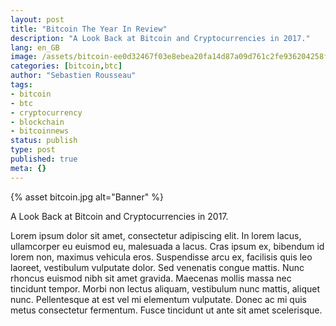 ```yaml
---
layout: post
title: "Bitcoin The Year In Review"
description: "A Look Back at Bitcoin and Cryptocurrencies in 2017."
lang: en_GB
image: /assets/bitcoin-ee0d32467f03e8ebea20fa14d87a09d761c2fe936204258f20994d98fce433f1.jpg
categories: [bitcoin,btc]
author: "Sebastien Rousseau"
tags:
- bitcoin
- btc
- cryptocurrency
- blockchain
- bitcoinnews
status: publish
type: post
published: true
meta: {}
---
```

{%
  asset bitcoin.jpg
  alt="Banner"
%}
<p>A Look Back at Bitcoin and Cryptocurrencies in 2017.</p>
<p>Lorem ipsum dolor sit amet, consectetur adipiscing elit. In lorem lacus, ullamcorper eu euismod eu, malesuada a lacus. Cras ipsum ex, bibendum id lorem non, maximus vehicula eros. Suspendisse arcu ex, facilisis quis leo laoreet, vestibulum vulputate dolor. Sed venenatis congue mattis. Nunc rhoncus euismod nibh sit amet gravida. Maecenas mollis massa nec tincidunt tempor. Morbi non lectus aliquam, vestibulum nunc mattis, aliquet nunc. Pellentesque at est vel mi elementum vulputate. Donec ac mi quis metus consectetur fermentum. Fusce tincidunt ut ante sit amet scelerisque.</p>
